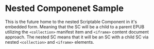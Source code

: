 # Nested Componenet Sample

This is the future home to the nested Scriptable Component in it's embedded form. 
Meaning that the SC will be a child to a parent EPUB utilizing the `<collection>` manifest item and `<iframe>` content document approach.
The nested SC means that it will be an SC with a child SC via nested `<collection>` and `<iframe>` elements.


